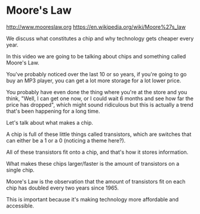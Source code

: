 # Moore's Law

http://www.mooreslaw.org
https://en.wikipedia.org/wiki/Moore%27s_law



We discuss what constitutes a chip and why technology gets cheaper every year.

In this video we are going to be talking about chips and something called Moore's Law.

You've probably noticed over the last 10 or so years, if you're going to go buy an MP3 player, you can get a lot more storage for a lot lower price.

You probably have even done the thing where you're at the store and you think, "Well, I can get one now, or I could wait 6 months and see how far the price has dropped", which might sound ridiculous but this is actually a trend that's been happening for a long time.

Let's talk about what makes a chip.

A chip is full of these little things called transistors, which are switches that can either be a 1 or a 0 (noticing a theme here?).

All of these transistors fit onto a chip, and that's how it stores information.

What makes these chips larger/faster is the amount of transistors on a single chip.

Moore's Law is the observation that the amount of transistors fit on each chip has doubled every two years since 1965.

This is important because it's making technology more affordable and accessible.
